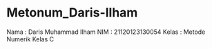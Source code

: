 ﻿# Metonum_Daris-Ilham

Nama : Daris Muhammad Ilham
NIM : 21120123130054
Kelas : Metode Numerik Kelas C

